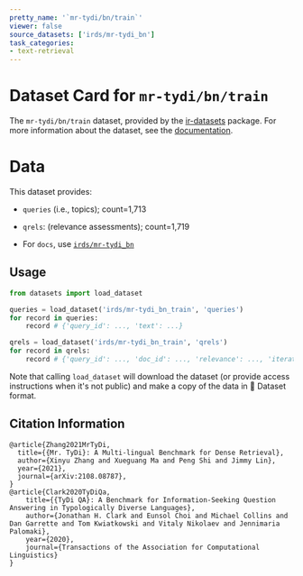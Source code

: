 ```yaml
---
pretty_name: '`mr-tydi/bn/train`'
viewer: false
source_datasets: ['irds/mr-tydi_bn']
task_categories:
- text-retrieval
---
```


# Dataset Card for `mr-tydi/bn/train`

The `mr-tydi/bn/train` dataset, provided by the [ir-datasets](https://ir-datasets.com/) package.
For more information about the dataset, see the [documentation](https://ir-datasets.com/mr-tydi#mr-tydi/bn/train).

# Data

This dataset provides:
 - `queries` (i.e., topics); count=1,713
 - `qrels`: (relevance assessments); count=1,719

 - For `docs`, use [`irds/mr-tydi_bn`](https://huggingface.co/datasets/irds/mr-tydi_bn)

## Usage

```python
from datasets import load_dataset

queries = load_dataset('irds/mr-tydi_bn_train', 'queries')
for record in queries:
    record # {'query_id': ..., 'text': ...}

qrels = load_dataset('irds/mr-tydi_bn_train', 'qrels')
for record in qrels:
    record # {'query_id': ..., 'doc_id': ..., 'relevance': ..., 'iteration': ...}

```

Note that calling `load_dataset` will download the dataset (or provide access instructions when it's not public) and make a copy of the
data in 🤗 Dataset format.

## Citation Information

```
@article{Zhang2021MrTyDi,
  title={{Mr. TyDi}: A Multi-lingual Benchmark for Dense Retrieval}, 
  author={Xinyu Zhang and Xueguang Ma and Peng Shi and Jimmy Lin},
  year={2021},
  journal={arXiv:2108.08787},
}
@article{Clark2020TyDiQa,
    title={{TyDi QA}: A Benchmark for Information-Seeking Question Answering in Typologically Diverse Languages},
    author={Jonathan H. Clark and Eunsol Choi and Michael Collins and Dan Garrette and Tom Kwiatkowski and Vitaly Nikolaev and Jennimaria Palomaki},
    year={2020},
    journal={Transactions of the Association for Computational Linguistics}
}
```
